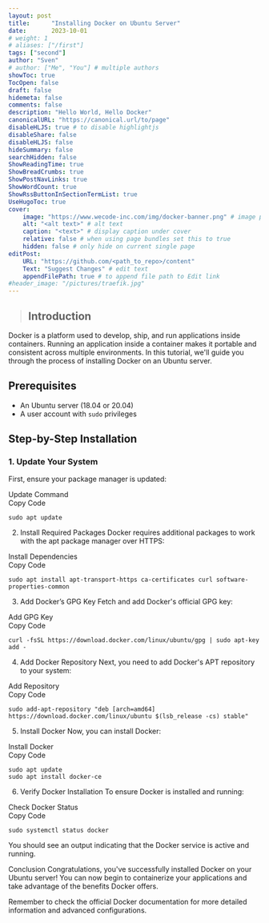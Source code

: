 ```yaml
---
layout: post
title:      "Installing Docker on Ubuntu Server"
date:       2023-10-01
# weight: 1
# aliases: ["/first"]
tags: ["second"]
author: "Sven"
# author: ["Me", "You"] # multiple authors
showToc: true
TocOpen: false
draft: false
hidemeta: false
comments: false
description: "Hello World, Hello Docker"
canonicalURL: "https://canonical.url/to/page"
disableHLJS: true # to disable highlightjs
disableShare: false
disableHLJS: false
hideSummary: false
searchHidden: false
ShowReadingTime: true
ShowBreadCrumbs: true
ShowPostNavLinks: true
ShowWordCount: true
ShowRssButtonInSectionTermList: true
UseHugoToc: true
cover:
    image: "https://www.wecode-inc.com/img/docker-banner.png" # image path/url
    alt: "<alt text>" # alt text
    caption: "<text>" # display caption under cover
    relative: false # when using page bundles set this to true
    hidden: false # only hide on current single page
editPost:
    URL: "https://github.com/<path_to_repo>/content"
    Text: "Suggest Changes" # edit text
    appendFilePath: true # to append file path to Edit link
#header_image: "/pictures/traefik.jpg"
---
```



>## Introduction

Docker is a platform used to develop, ship, and run applications inside containers. Running an application inside a container makes it portable and consistent across multiple environments. In this tutorial, we'll guide you through the process of installing Docker on an Ubuntu server.

## Prerequisites

- An Ubuntu server (18.04 or 20.04)
- A user account with `sudo` privileges

## Step-by-Step Installation

### 1. Update Your System

First, ensure your package manager is updated:

<div class="code-wrapper">
    <div class="code-header">
        Update Command
        <div class="copy-code-btn">Copy Code</div>
    </div>
    <div class="highlight"><pre><code class="language-bash">sudo apt update</code></pre></div>
</div>

2. Install Required Packages
Docker requires additional packages to work with the apt package manager over HTTPS:

<div class="code-wrapper">
    <div class="code-header">
        Install Dependencies
        <div class="copy-code-btn">Copy Code</div>
    </div>
    <div class="highlight"><pre><code class="language-bash">sudo apt install apt-transport-https ca-certificates curl software-properties-common</code></pre></div>
</div>

3. Add Docker’s GPG Key
Fetch and add Docker's official GPG key:

<div class="code-wrapper">
    <div class="code-header">
        Add GPG Key
        <div class="copy-code-btn">Copy Code</div>
    </div>
    <div class="highlight"><pre><code class="language-bash">curl -fsSL https://download.docker.com/linux/ubuntu/gpg | sudo apt-key add -</code></pre></div>
</div>

4. Add Docker Repository
Next, you need to add Docker's APT repository to your system:

<div class="code-wrapper">
    <div class="code-header">
        Add Repository
        <div class="copy-code-btn">Copy Code</div>
    </div>
    <div class="highlight"><pre><code class="language-bash">sudo add-apt-repository "deb [arch=amd64] https://download.docker.com/linux/ubuntu $(lsb_release -cs) stable"</code></pre></div>
</div>

5. Install Docker
Now, you can install Docker:

<div class="code-wrapper">
    <div class="code-header">
        Install Docker
        <div class="copy-code-btn">Copy Code</div>
    </div>
    <div class="highlight"><pre><code class="language-bash">sudo apt update
sudo apt install docker-ce</code></pre></div>
</div>

6. Verify Docker Installation
To ensure Docker is installed and running:

<div class="code-wrapper">
    <div class="code-header">
        Check Docker Status
        <div class="copy-code-btn">Copy Code</div>
    </div>
    <div class="highlight"><pre><code class="language-bash">sudo systemctl status docker</code></pre></div>
</div>

You should see an output indicating that the Docker service is active and running.

Conclusion
Congratulations, you've successfully installed Docker on your Ubuntu server! You can now begin to containerize your applications and take advantage of the benefits Docker offers.

Remember to check the official Docker documentation for more detailed information and advanced configurations.